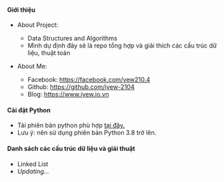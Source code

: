 #### **Giới thiệu**

* About Project:
  
  * Data Structures and Algorithms
  * Mình dự định đây sẽ là repo tổng hợp và giải thích các cấu trúc dữ liệu, thuật toán 
    
* About Me:

  * Facebook: https://facebook.com/yew210.4
  * Github: https://github.com/iyew-2104
  * Blog: https://www.iyew.io.vn

#### **Cài đặt Python**

* Tải phiên bản python phù hợp [tại đây.](https://www.python.org/downloads/)
* Lưu ý: nên sử dụng phiên bản Python 3.8 trở lên.

#### Danh sách các cấu trúc dữ liệu và giải thuật

* Linked List
* *Updating...*
